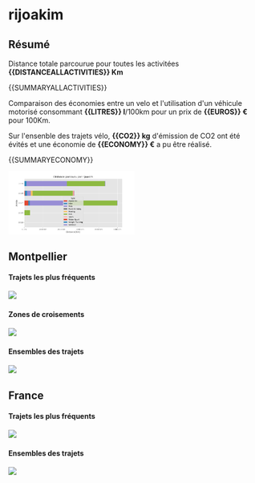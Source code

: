 # rijoakim

## Résumé

Distance totale parcourue pour toutes les activitées **{{DISTANCEALLACTIVITIES}} Km**

{{SUMMARYALLACTIVITIES}}

Comparaison des économies entre un velo et l'utilisation d'un véhicule motorisé consommant **{{LITRES}} l**/100km pour un prix de **{{EUROS}} €** pour 100Km.

Sur l'ensenble des trajets vélo, **{{CO2}} kg** d'émission de CO2 ont été évités et une économie de **{{ECONOMY}} €** a pu être réalisé.

{{SUMMARYECONOMY}}

<img src="summary_user.png" width="50%" >

## Montpellier

#### Trajets les plus fréquents

<img src="heatmap_user_montpellier.png" width="50%" >

#### Zones de croisements

<img src="heatmap_user_montpellier_carrefour.png" width="50%" >


#### Ensembles des trajets

<img src="heatmap_user_montpellier_all.png" width="50%" >


## France

#### Trajets les plus fréquents

<img src="heatmap_user_france.png" width="50%" >

#### Ensembles des trajets

<img src="heatmap_user_france_all.png" width="50%" >
